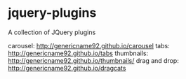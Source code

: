 # jquery-plugins
A collection of JQuery plugins

carousel: http://genericname92.github.io/carousel
tabs: http://genericname92.github.io/tabs
thumbnails: http://genericname92.github.io/thumbnails/
drag and drop: http://genericname92.github.io/dragcats
